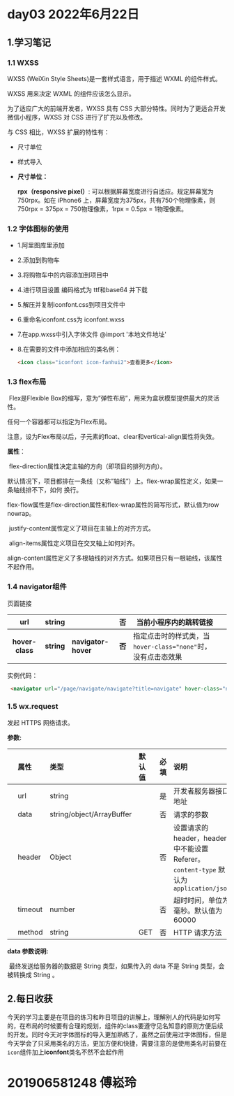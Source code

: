 # day03 2022年6月22日

## 1.学习笔记

### 1.1 WXSS

WXSS (WeiXin Style Sheets)是一套样式语言，用于描述 WXML 的组件样式。

WXSS 用来决定 WXML 的组件应该怎么显示。

为了适应广大的前端开发者，WXSS 具有 CSS 大部分特性。同时为了更适合开发微信小程序，WXSS 对 CSS 进行了扩充以及修改。

与 CSS 相比，WXSS 扩展的特性有：

- 尺寸单位

- 样式导入

- **尺寸单位：**

    **rpx（responsive pixel）**: 可以根据屏幕宽度进行自适应。规定屏幕宽为750rpx。如在 iPhone6 上，屏幕宽度为375px，共有750个物理像素，则750rpx = 375px = 750物理像素，1rpx = 0.5px = 1物理像素。

### 1.2 字体图标的使用

- 1.阿里图库里添加

- 2.添加到购物车

- 3.将购物车中的内容添加到项目中

- 4.进行项目设置 编码格式为 ttf和base64 并下载

- 5.解压并复制iconfont.css到项目文件中

- 6.重命名iconfont.css为 iconfont.wxss

- 7.在app.wxss中引入字体文件 @import '本地文件地址'

- 8.在需要的文件中添加相应的类名例：		

    ```html
    <icon class="iconfont icon-fanhui2">查看更多</icon>
    ```

### 1.3 flex布局

​		Flex是Flexible Box的缩写，意为”弹性布局”，用来为盒状模型提供最大的灵活性。

任何一个容器都可以指定为Flex布局。

​		注意，设为Flex布局以后，子元素的float、clear和vertical-align属性将失效。

**属性**：

​	flex-direction属性决定主轴的方向（即项目的排列方向）。

​	默认情况下，项目都排在一条线（又称”轴线”）上。flex-wrap属性定义，如果一条轴线排不下，如何	换行。

​	flex-flow属性是flex-direction属性和flex-wrap属性的简写形式，默认值为row nowrap。

​	justify-content属性定义了项目在主轴上的对齐方式。

​	align-items属性定义项目在交叉轴上如何对齐。

​	align-content属性定义了多根轴线的对齐方式。如果项目只有一根轴线，该属性不起作用。

### 1.4 navigator组件

页面链接

|       url       | string     |                     | 否     | 当前小程序内的跳转链接                                       |      |
| :-------------: | ---------- | ------------------- | ------ | ------------------------------------------------------------ | ---- |
| **hover-class** | **string** | **navigator-hover** | **否** | 指定点击时的样式类，当`hover-class="none"`时，没有点击态效果 |      |

实例代码：

```html
 <navigator url="/page/navigate/navigate?title=navigate" hover-class="navigator-hover">跳转到新页面</navigator
```

### 1.5 wx.request

发起 HTTPS 网络请求。

**参数:**

|      | 属性    | 类型                      | 默认值 | 必填 | 说明                                                         |
| :--- | :------ | :------------------------ | :----- | :--- | :----------------------------------------------------------- |
|      | url     | string                    |        | 是   | 开发者服务器接口地址                                         |
|      | data    | string/object/ArrayBuffer |        | 否   | 请求的参数                                                   |
|      | header  | Object                    |        | 否   | 设置请求的 header，header 中不能设置 Referer。 `content-type` 默认为 `application/json` |
|      | timeout | number                    |        | 否   | 超时时间，单位为毫秒。默认值为 60000                         |
|      | method  | string                    | GET    | 否   | HTTP 请求方法                                                |

 **data 参数说明:**

​	最终发送给服务器的数据是 String 类型，如果传入的 data 不是 String 类型，会被转换成 String 。

## 2.每日收获

今天的学习主要是在项目的练习和昨日项目的讲解上，理解别人的代码是如何写的，在布局的时候要有合理的规划，组件的class要遵守见名知意的原则方便后续的开发。同时今天对字体图标的导入更加熟练了，虽然之前使用过字体图标，但是今天学会了只采用类名的方法，更加方便和快捷，需要注意的是使用类名时前要在`icon`组件加上**iconfont**类名不然不会起作用

# 201906581248 傅崧玲
